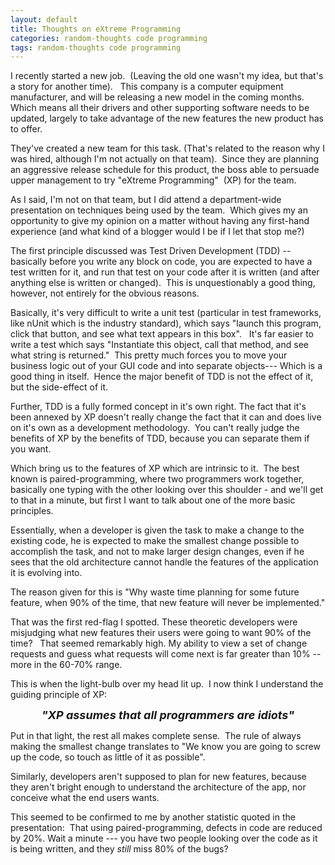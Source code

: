 ```yaml
---
layout: default
title: Thoughts on eXtreme Programming
categories: random-thoughts code programming
tags: random-thoughts code programming
---
```


  <p>I recently started a new job.  (Leaving the old one wasn't my idea, but that's a story for another time).   This company is a computer equipment manufacturer, and will be releasing a new model in the coming months.  Which means all their drivers and other supporting software needs to be updated, largely to take advantage of the new features the new product has to offer. </p> <p>They've created a new team for this task. (That's related to the reason why I was hired, although I'm not actually on that team).  Since they are planning an aggressive release schedule for this product, the boss able to persuade upper management to try "eXtreme Programming"  (XP) for the team.</p> <p>As I said, I'm not on that team, but I did attend a department-wide presentation on techniques being used by the team.  Which gives my an opportunity to give my opinion on a matter without having any first-hand experience (and what kind of a blogger would I be if I let that stop me?)</p> <p>The first principle discussed was Test Driven Development (TDD) -- basically before you write any block on code, you are expected to have a test written for it, and run that test on your code after it is written (and after anything else is written or changed).  This is unquestionably a good thing, however, not entirely for the obvious reasons.  </p> <p>Basically, it's very difficult to write a unit test (particular in test frameworks, like nUnit which is the industry standard), which says "launch this program, click that button, and see what text appears in this box".   It's far easier to write a test which says "Instantiate this object, call that method, and see what string is returned."  This pretty much forces you to move your business logic out of your GUI code and into separate objects--- Which is a good thing in itself.  Hence the major benefit of TDD is not the effect of it, but the side-effect of it.</p> <p>Further, TDD is a fully formed concept in it's own right. The fact that it's been annexed by XP doesn't really change the fact that it can and does live on it's own as a development methodology.  You can't really judge the benefits of XP by the benefits of TDD, because you can separate them if you want.</p> <p>Which bring us to the features of XP which are intrinsic to it.  The best known is paired-programming, where two programmers work together, basically one typing with the other looking over this shoulder - and we'll get to that in a minute, but first I want to talk about one of the more basic principles.</p> <p>Essentially, when a developer is given the task to make a change to the existing code, he is expected to make the smallest change possible to accomplish the task, and not to make larger design changes, even if he sees that the old architecture cannot handle the features of the application it is evolving into.</p> <p>The reason given for this is "Why waste time planning for some future feature, when 90% of the time, that new feature will never be implemented."</p> <p>That was the first red-flag I spotted. These theoretic developers were misjudging what new features their users were going to want 90% of the time?   That seemed remarkably high. My ability to view a set of change requests and guess what requests will come next is far greater than 10% -- more in the 60-70% range.</p> <p>This is when the light-bulb over my head lit up.  I now think I understand the guiding principle of XP:</p> <p align="center"><strong><em><font size="4">"XP assumes that all programmers are idiots"</font></em></strong></p> <p>Put in that light, the rest all makes complete sense.  The rule of always making the smallest change translates to "We know you are going to screw up the code, so touch as little of it as possible".</p> <p>Similarly, developers aren't supposed to plan for new features, because they aren't bright enough to understand the architecture of the app, nor conceive what the end users wants.</p> <p>This seemed to be confirmed to me by another statistic quoted in the presentation:  That using paired-programming, defects in code are reduced by 20%. Wait a minute --- you have two people looking over the code as it is being written, and they <em>still</em> miss 80% of the bugs?</p>